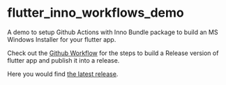 # flutter_inno_workflows_demo

A demo to setup Github Actions with Inno Bundle package to build an MS Windows Installer for your flutter app.

Check out the [Github Workflow](https://github.com/hahouari/flutter_inno_workflows_demo/blob/dev/.github/workflows/build.yaml)
for the steps to build a Release version of flutter app and publish it into a release.

Here you would find [the latest release](https://github.com/hahouari/flutter_inno_workflows_demo/releases/latest).
